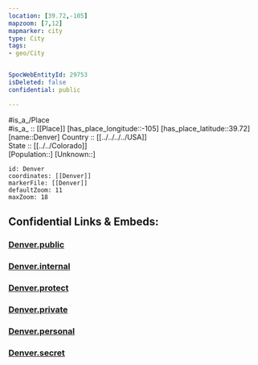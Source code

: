 ```yaml
---
location: [39.72,-105] 
mapzoom: [7,12] 
mapmarker: city 
type: City
tags:
- geo/City


SpocWebEntityId: 29753
isDeleted: false
confidential: public

---
```

#is_a_/Place  
#is_a_ :: [[Place]] 
[has_place_longitude::-105] 
[has_place_latitude::39.72] 
[name::Denver] 
Country :: [[../../../../USA]]  
State :: [[../../Colorado]]  
[Population::] 
[Unknown::] 


```leaflet
id: Denver
coordinates: [[Denver]] 
markerFile: [[Denver]] 
defaultZoom: 11 
maxZoom: 18
```


## Confidential Links & Embeds: 

### [Denver.public](/_public/\Earth\Continent\America~North\USA\USA~Mountain\Colorado\counties~Colorado\Denver,County\cities~DenverDenver.public.md) 

### [Denver.internal](/_internal/\Earth\Continent\America~North\USA\USA~Mountain\Colorado\counties~Colorado\Denver,County\cities~DenverDenver.internal.md) 

### [Denver.protect](/_protect/\Earth\Continent\America~North\USA\USA~Mountain\Colorado\counties~Colorado\Denver,County\cities~DenverDenver.protect.md) 

### [Denver.private](/_private/\Earth\Continent\America~North\USA\USA~Mountain\Colorado\counties~Colorado\Denver,County\cities~DenverDenver.private.md) 

### [Denver.personal](/_personal/\Earth\Continent\America~North\USA\USA~Mountain\Colorado\counties~Colorado\Denver,County\cities~DenverDenver.personal.md) 

### [Denver.secret](/_secret/\Earth\Continent\America~North\USA\USA~Mountain\Colorado\counties~Colorado\Denver,County\cities~DenverDenver.secret.md)

